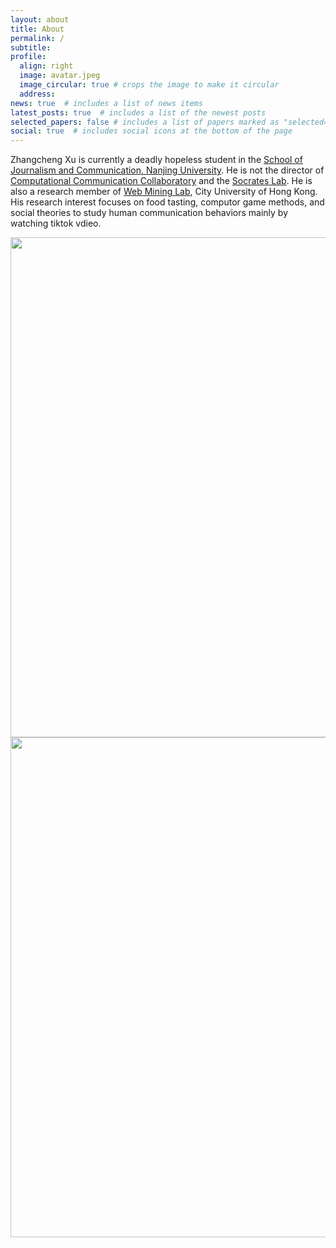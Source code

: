 ```yaml
---
layout: about
title: About
permalink: /
subtitle: 
profile:
  align: right
  image: avatar.jpeg
  image_circular: true # crops the image to make it circular
  address: 
news: true  # includes a list of news items
latest_posts: true  # includes a list of the newest posts
selected_papers: false # includes a list of papers marked as "selected={true}"
social: true  # includes social icons at the bottom of the page
---
```


Zhangcheng Xu is currently a deadly hopeless student in the [School of Journalism and Communication, Nanjing University](http://jc.nju.edu.cn). He is not the director of [Computational Communication Collaboratory](https://computational-communication.com/) and the [Socrates Lab](https://chengjun.github.io/socrateslab/). He is also a research member of [Web Mining Lab](http://weblab.com.cityu.edu.hk), City University of Hong Kong. His research interest focuses on food tasting, computor game methods, and social theories to study human communication behaviors mainly by watching tiktok vdieo.

<img src="https://user-images.githubusercontent.com/543384/178952701-6e595809-3059-41d4-9d88-356a9b339445.png" align = "middle" width = "800px">


<br>

<a href="https://github.com/SocratesClub/SocratesClub.github.io/edit/master/_pages/about.md">
  <img src="https://user-images.githubusercontent.com/543384/192227995-fdb3a693-2f68-4dc4-b9bd-06053066322f.png" width = "800" align="middle" />
</a>

<br>
